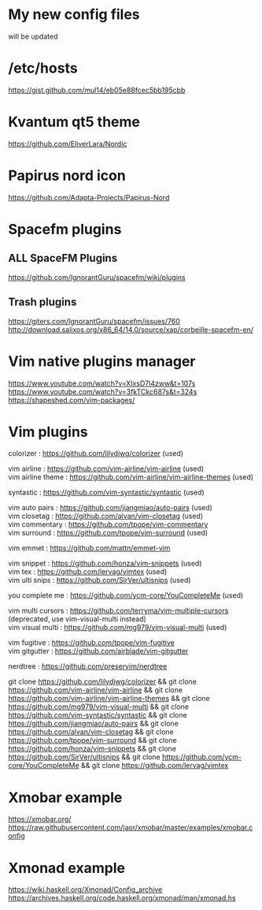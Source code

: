 # My new config files

will be updated

# /etc/hosts
https://gist.github.com/mul14/eb05e88fcec5bb195cbb

# Kvantum qt5 theme
https://github.com/EliverLara/Nordic

# Papirus nord icon
https://github.com/Adapta-Projects/Papirus-Nord

# Spacefm plugins
## ALL SpaceFM Plugins
https://github.com/IgnorantGuru/spacefm/wiki/plugins

## Trash plugins
https://giters.com/IgnorantGuru/spacefm/issues/760 \
http://download.salixos.org/x86_64/14.0/source/xap/corbeille-spacefm-en/

# Vim native plugins manager
https://www.youtube.com/watch?v=XIxsD7l4zww&t=107s \
https://www.youtube.com/watch?v=3fkTCkc687s&t=324s \
https://shapeshed.com/vim-packages/

# Vim plugins
colorizer           : https://github.com/lilydjwg/colorizer (used)

vim airline         : https://github.com/vim-airline/vim-airline (used) \
vim airline theme   : https://github.com/vim-airline/vim-airline-themes (used)

syntastic           : https://github.com/vim-syntastic/syntastic (used)

vim auto pairs      : https://github.com/jiangmiao/auto-pairs (used) \
vim closetag        : https://github.com/alvan/vim-closetag (used) \
vim commentary      : https://github.com/tpope/vim-commentary \
vim surround        : https://github.com/tpope/vim-surround (used)

vim emmet           : https://github.com/mattn/emmet-vim

vim snippet         : https://github.com/honza/vim-snippets (used) \
vim tex             : https://github.com/lervag/vimtex (used) \
vim ulti snips      : https://github.com/SirVer/ultisnips (used)

you complete me     : https://github.com/ycm-core/YouCompleteMe (used)

vim multi cursors   : https://github.com/terryma/vim-multiple-cursors (deprecated, use vim-visual-multi instead) \
vim visual multi    : https://github.com/mg979/vim-visual-multi (used)

vim fugitive        : https://github.com/tpope/vim-fugitive \
vim gitgutter       : https://github.com/airblade/vim-gitgutter

nerdtree            : https://github.com/preservim/nerdtree

git clone https://github.com/lilydjwg/colorizer && git clone https://github.com/vim-airline/vim-airline && git clone https://github.com/vim-airline/vim-airline-themes && git clone https://github.com/mg979/vim-visual-multi && git clone https://github.com/vim-syntastic/syntastic && git clone https://github.com/jiangmiao/auto-pairs && git clone https://github.com/alvan/vim-closetag && git clone https://github.com/tpope/vim-surround && git clone https://github.com/honza/vim-snippets && git clone https://github.com/SirVer/ultisnips && git clone https://github.com/ycm-core/YouCompleteMe && git clone https://github.com/lervag/vimtex

# Xmobar example
https://xmobar.org/ \
https://raw.githubusercontent.com/jaor/xmobar/master/examples/xmobar.config

# Xmonad example
https://wiki.haskell.org/Xmonad/Config_archive \
https://archives.haskell.org/code.haskell.org/xmonad/man/xmonad.hs
